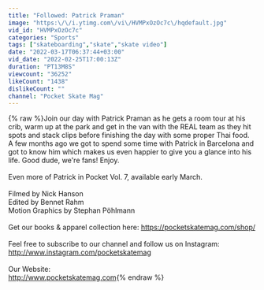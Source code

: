 ```yaml
---
title: "Followed: Patrick Praman"
image: "https:\/\/i.ytimg.com\/vi\/HVMPxOzOc7c\/hqdefault.jpg"
vid_id: "HVMPxOzOc7c"
categories: "Sports"
tags: ["skateboarding","skate","skate video"]
date: "2022-03-17T06:37:44+03:00"
vid_date: "2022-02-25T17:00:13Z"
duration: "PT13M8S"
viewcount: "36252"
likeCount: "1438"
dislikeCount: ""
channel: "Pocket Skate Mag"
---
```

{% raw %}Join our day with Patrick Praman as he gets a room tour at his crib, warm up at the park and get in the van with the REAL team as they hit spots and stack clips before finishing the day with some proper Thai food. <br />A few months ago we got to spend some time with Patrick in Barcelona and got to know him which makes us even happier to give you a glance into his life. Good dude, we're fans! Enjoy. <br /><br />Even more of Patrick in Pocket Vol. 7, available early March.<br /><br />Filmed by Nick Hanson<br />Edited by Bennet Rahm<br />Motion Graphics by Stephan Pöhlmann <br /><br />Get our books &amp; apparel collection here: <a rel="nofollow" target="blank" href="https://pocketskatemag.com/shop/">https://pocketskatemag.com/shop/</a><br /><br />Feel free to subscribe to our channel and follow us on Instagram:<br /><a rel="nofollow" target="blank" href="http://www.instagram.com/pocketskatemag">http://www.instagram.com/pocketskatemag</a> <br /><br />Our Website:<br /><a rel="nofollow" target="blank" href="http://www.pocketskatemag.com">http://www.pocketskatemag.com</a>{% endraw %}
